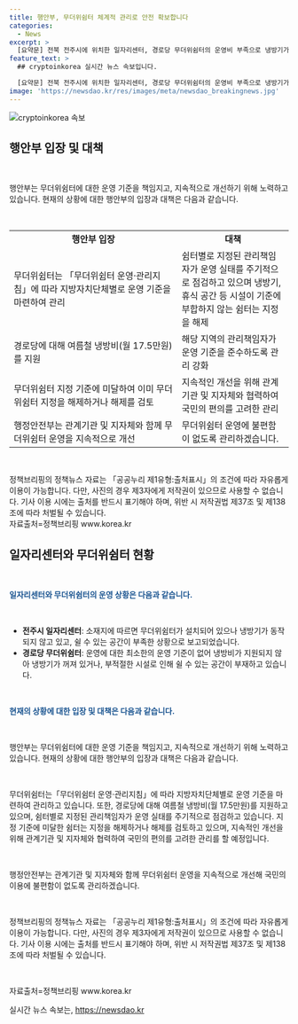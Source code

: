 ```yaml
---
title: 행안부, 무더위쉼터 체계적 관리로 안전 확보합니다
categories:
  - News
excerpt: >
  [요약문] 전북 전주시에 위치한 일자리센터, 경로당 무더위쉼터의 운영비 부족으로 냉방기가 작동하지 않고 쉴 수 있는 공간이 부족한 문제가 발견되었다. 행안부는 무더위쉼터 운영 기준을 마련하고, 관리책임자가 시설을 점검하여 부합하지 않는 곳은 지정 해제하고 있으며, 위 문제에 관한 조치를 검토 중이다. 국민의 이용에 불편이 없도록 계속해서 개선할 예정이며, 관련 문의는 행정안전부 자연재난실 기후재난대응과로 연락할 수 있다.
feature_text: >
  ## cryptoinkorea 실시간 뉴스 속보입니다.

  [요약문] 전북 전주시에 위치한 일자리센터, 경로당 무더위쉼터의 운영비 부족으로 냉방기가 작동하지 않고 쉴 수 있는 공간이 부족한 문제가 발견되었다. 행안부는 무더위쉼터 운영 기준을 마련하고, 관리책임자가 시설을 점검하여 부합하지 않는 곳은 지정 해제하고 있으며, 위 문제에 관한 조치를 검토 중이다. 국민의 이용에 불편이 없도록 계속해서 개선할 예정이며, 관련 문의는 행정안전부 자연재난실 기후재난대응과로 연락할 수 있다.
image: 'https://newsdao.kr/res/images/meta/newsdao_breakingnews.jpg'
---
```


<p><img src="https://newsdao.kr/res/images/meta/newsdao_breakingnews.jpg" alt="cryptoinkorea 속보" /></p>

<h2 data-ke-size="size26">행안부 입장 및 대책</h2>

<p data-ke-size="size16">&nbsp;</p>

<p>행안부는 무더위쉼터에 대한 운영 기준을 책임지고, 지속적으로 개선하기 위해 노력하고 있습니다. 현재의 상황에 대한 행안부의 입장과 대책은 다음과 같습니다.</p>

<p data-ke-size="size16">&nbsp;</p>

<table>
    <tbody>
        <tr>
            <td style="text-align: center; width: 287px; height: 17px;"><b>행안부 입장</b></td>
            <td style="text-align: center; height: 17px;"><b>대책</b></td>
        </tr>
        <tr>
            <td style="text-align: left; width: 287px; height: 17px;">무더위쉼터는 「무더위쉼터 운영·관리지침」에 따라 지방자치단체별로 운영 기준을 마련하여 관리</td>
            <td style="text-align: left; height: 17px;">쉼터별로 지정된 관리책임자가 운영 실태를 주기적으로 점검하고 있으며 냉방기, 휴식 공간 등 시설이 기준에 부합하지 않는 쉼터는 지정을 해제</td>
        </tr>
        <tr>
            <td style="text-align: left; width: 287px; height: 17px;">경로당에 대해 여름철 냉방비(월 17.5만원)를 지원</td>
            <td style="text-align: left; height: 17px;">해당 지역의 관리책임자가 운영 기준을 준수하도록 관리 강화</td>
        </tr>
        <tr>
            <td style="text-align: left; width: 287px; height: 17px;">무더위쉼터 지정 기준에 미달하여 이미 무더위쉼터 지정을 해제하거나 해제를 검토</td>
            <td style="text-align: left; height: 17px;">지속적인 개선을 위해 관계기관 및 지자체와 협력하여 국민의 편의를 고려한 관리</td>
        </tr>
        <tr>
            <td style="text-align: left; width: 287px; height: 17px;">행정안전부는 관계기관 및 지자체와 함께 무더위쉼터 운영을 지속적으로 개선</td>
            <td style="text-align: left; height: 17px;">무더위쉼터 운영에 불편함이 없도록 관리하겠습니다.</td>
        </tr>
    </tbody>
</table>

<p data-ke-size="size16">&nbsp;</p>

<p>정책브리핑의 정책뉴스 자료는 「공공누리 제1유형:출처표시」의 조건에 따라 자유롭게 이용이 가능합니다. 다만, 사진의 경우 제3자에게 저작권이 있으므로 사용할 수 없습니다. 기사 이용 시에는 출처를 반드시 표기해야 하며, 위반 시 저작권법 제37조 및 제138조에 따라 처벌될 수 있습니다. <br>
자료출처=정책브리핑 www.korea.kr</p>

<h2 data-ke-size="size26">일자리센터와 무더위쉼터 현황</h2>

<p data-ke-size="size16">&nbsp;</p>

<p><b><span style="color: #1a5490;">일자리센터와 무더위쉼터의 운영 상황은 다음과 같습니다.</span></b></p>

<p data-ke-size="size16">&nbsp;</p>

<ul>
    <li><b>전주시 일자리센터</b>: 소재지에 따르면 무더위쉼터가 설치되어 있으나 냉방기가 동작되지 않고 있고, 쉴 수 있는 공간이 부족한 상황으로 보고되었습니다.</li>
    <li><b>경로당 무더위쉼터</b>: 운영에 대한 최소한의 운영 기준이 없어 냉방비가 지원되지 않아 냉방기가 꺼져 있거나, 부적절한 시설로 인해 쉴 수 있는 공간이 부재하고 있습니다.</li>
</ul>

<p data-ke-size="size16">&nbsp;</p>

<p><b><span style="color: #1a5490;">현재의 상황에 대한 입장 및 대책은 다음과 같습니다.</span></b></p>

<p data-ke-size="size16">&nbsp;</p>

<p>행안부는 무더위쉼터에 대한 운영 기준을 책임지고, 지속적으로 개선하기 위해 노력하고 있습니다. 현재의 상황에 대한 행안부의 입장과 대책은 다음과 같습니다.</p>

<p data-ke-size="size16">&nbsp;</p>

<p>무더위쉼터는「무더위쉼터 운영·관리지침」에 따라 지방자치단체별로 운영 기준을 마련하여 관리하고 있습니다. 또한, 경로당에 대해 여름철 냉방비(월 17.5만원)를 지원하고 있으며, 쉼터별로 지정된 관리책임자가 운영 실태를 주기적으로 점검하고 있습니다. 지정 기준에 미달한 쉼터는 지정을 해제하거나 해제를 검토하고 있으며, 지속적인 개선을 위해 관계기관 및 지자체와 협력하여 국민의 편의를 고려한 관리를 할 예정입니다.</p>

<p data-ke-size="size16">&nbsp;</p>

<p>행정안전부는 관계기관 및 지자체와 함께 무더위쉼터 운영을 지속적으로 개선해 국민의 이용에 불편함이 없도록 관리하겠습니다.</p>

<p data-ke-size="size16">&nbsp;</p>

<p>정책브리핑의 정책뉴스 자료는 「공공누리 제1유형:출처표시」의 조건에 따라 자유롭게 이용이 가능합니다. 다만, 사진의 경우 제3자에게 저작권이 있으므로 사용할 수 없습니다. 기사 이용 시에는 출처를 반드시 표기해야 하며, 위반 시 저작권법 제37조 및 제138조에 따라 처벌될 수 있습니다.</p>

<p data-ke-size="size16">&nbsp;</p>

<p>자료출처=정책브리핑 www.korea.kr</p>

<p data-ke-size="size16"></p>
실시간 뉴스 속보는, <a href="https://newsdao.kr" rel="dofollow">https://newsdao.kr</a>


